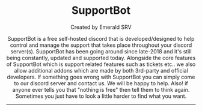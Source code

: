 <h1 align="center">SupportBot</h1>
<p align="center">Created by Emerald SRV</p>
<p align="center"> SupportBot is a free self-hosted discord that is developed/designed to help control and manage the support that takes place throughout your discord server(s). SupportBot has been going around since late-2018 and it's still being constantly, updated and supported today. Alongside the core features of SupportBot which is support related features such as tickets etc.. we also allow additional addons which are made by both 3rd-party and official developers. If something goes wrong with SupportBot you can simply come to our discord server and contact us. We will be happy to help. Also! if anyone ever tells you that "nothing is free" then tell them to think again. Sometimes you just have to look a little harder to find what you want.</p>

<hr>
